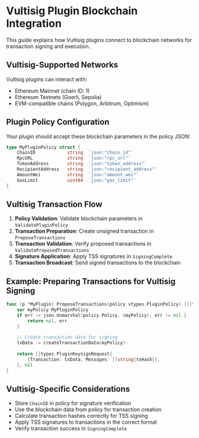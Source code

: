 # Vultisig Plugin Blockchain Integration

This guide explains how Vultisig plugins connect to blockchain networks for transaction signing and execution.

## Vultisig-Supported Networks

Vultisig plugins can interact with:

- Ethereum Mainnet (chain ID: 1)
- Ethereum Testnets (Goerli, Sepolia)
- EVM-compatible chains (Polygon, Arbitrum, Optimism)

## Plugin Policy Configuration

Your plugin should accept these blockchain parameters in the policy JSON:

```go
type MyPluginPolicy struct {
    ChainID            string  `json:"chain_id"`
    RpcURL             string  `json:"rpc_url"`
    TokenAddress       string  `json:"token_address"`
    RecipientAddress   string  `json:"recipient_address"`
    AmountWei          string  `json:"amount_wei"`
    GasLimit           uint64  `json:"gas_limit"`
}
```

## Vultisig Transaction Flow

1. **Policy Validation**: Validate blockchain parameters in `ValidatePluginPolicy`
2. **Transaction Preparation**: Create unsigned transaction in `ProposeTransactions`
3. **Transaction Validation**: Verify proposed transactions in `ValidateProposedTransactions`
4. **Signature Application**: Apply TSS signatures in `SigningComplete`
5. **Transaction Broadcast**: Send signed transactions to the blockchain

## Example: Preparing Transactions for Vultisig Signing

```go
func (p *MyPlugin) ProposeTransactions(policy vtypes.PluginPolicy) ([]types.PluginKeysignRequest, error) {
    var myPolicy MyPluginPolicy
    if err := json.Unmarshal(policy.Policy, &myPolicy); err != nil {
        return nil, err
    }
    
    // Create transaction data for signing
    txData := createTransactionData(myPolicy)
    
    return []types.PluginKeysignRequest{
        {Transaction: txData, Messages: []string{txHash}},
    }, nil
}
```

## Vultisig-Specific Considerations

- Store `ChainID` in policy for signature verification
- Use the blockchain data from policy for transaction creation
- Calculate transaction hashes correctly for TSS signing
- Apply TSS signatures to transactions in the correct format
- Verify transaction success in `SigningComplete`